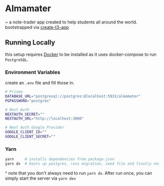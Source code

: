 # Almamater

~ a note-trader app created to help students all around the world.
bootstrapped via [create-t3-app](https://create.t3.gg)

## Running Locally

this setup requires [Docker](https://docker.com) to be installed as it uses docker-compose to run `PostgreSQL`.

### Environment Variables

create an `.env` file and fill those in.

```sh
# Prisma
DATABASE_URL="postgresql://postgres:@localhost:5932/almamater"
PGPASSWORD="postgres"

# Next Auth
NEXTAUTH_SECRET=""
NEXTAUTH_URL="http://localhost:3000"

# Next Auth Google Provider
GOOGLE_CLIENT_ID=""
GOOGLE_CLIENT_SECRET=""
```

### Yarn

```sh
yarn     # installs dependencies from package.json
yarn dx  # boots up postgres, runs migration, seed file and finally next server.
```

^ note that you don't always need to run `yarn dx`. After run once, you can simply start the server via `yarn dev`
